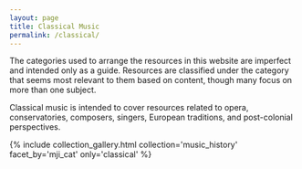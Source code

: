 ```yaml
---
layout: page
title: Classical Music
permalink: /classical/
---
```


The categories used to arrange the resources in this website are imperfect and intended only as a guide. Resources are classified under the category that seems most relevant to them based on content, though many focus on more than one subject. 

Classical music is intended to cover resources related to opera, conservatories, composers, singers, European traditions, and post-colonial perspectives.

{% include collection_gallery.html  collection='music_history' facet_by='mji_cat' only='classical' %}
